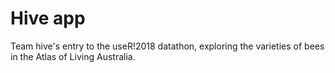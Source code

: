 # Hive app
Team hive's entry to the useR!2018 datathon, exploring the varieties of bees in the Atlas of Living Australia.
